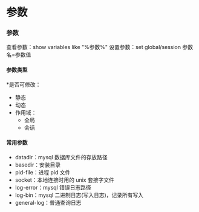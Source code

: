 # 参数

### 参数
查看参数：show variables like "%参数%"
设置参数：set global/session 参数名=参数值

#### 参数类型
*是否可修改：
  * 静态
  * 动态
* 作用域：
  * 全局
  * 会话

#### 常用参数
* datadir：mysql 数据库文件的存放路径
* basedir：安装目录
* pid-file：进程 pid 文件
* socket：本地连接时用的 unix 套接字文件
* log-error：mysql 错误日志路径
* log-bin：mysql 二进制日志(写入日志)，记录所有写入
* general-log：普通查询日志